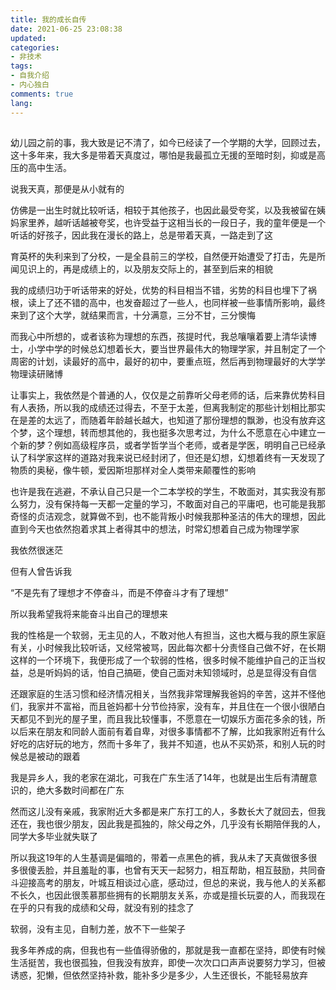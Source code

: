 ```yaml
---
title: 我的成长自传
date: 2021-06-25 23:08:38
updated: 
categories:
- 非技术
tags:
- 自我介绍
- 内心独白
comments: true
lang:
---
```

##
幼儿园之前的事，我大致是记不清了，如今已经读了一个学期的大学，回顾过去，这十多年来，我大多是带着天真度过，哪怕是我最孤立无援的至暗时刻，抑或是高压的高中生活。


说我天真，那便是从小就有的



仿佛是一出生时就比较听话，相较于其他孩子，也因此最受夸奖，以及我被留在姨妈家里养，越听话越被夸奖，也许受益于这相当长的一段日子，我的童年便是一个听话的好孩子，因此我在漫长的路上，总是带着天真，一路走到了这


育英杯的失利来到了分校，一是全县前三的学校，自然便开始遭受了打击，先是所闻见识上的，再是成绩上的，以及朋友交际上的，甚至到后来的相貌


我的成绩归功于听话带来的好处，优势的科目相当不错，劣势的科目也埋下了祸根，读上了还不错的高中，也发奋超过了一些人，也同样被一些事情所影响，最终来到了这个大学，就结果而言，十分满意，三分不甘，三分懊悔


而我心中所想的，或者该称为理想的东西，孩提时代，我总嚷嚷着要上清华读博士，小学中学的时候总幻想着长大，要当世界最伟大的物理学家，并且制定了一个周密的计划，读最好的高中，最好的初中，要重点班，然后再到物理最好的大学学物理读研赌博


让事实上，我依然是个普通的人，仅仅是之前靠听父母老师的话，后来靠优势科目有人表扬，所以我的成绩还过得去，不至于太差，但离我制定的那些计划相比那实在是差的太远了，而随着年龄越长越大，也知道了那份理想的飘渺，也没有放弃这个梦，这个理想，转而想其他的，我也挺多次思考过，为什么不愿意在心中建立一个新的梦？例如高级程序员，或者学哲学当个老师，或者是学医，明明自己已经承认了科学家这样的道路对我来说已经封闭了，但还是幻想，幻想着终有一天发现了物质的奥秘，像牛顿，爱因斯坦那样对全人类带来颠覆性的影响


也许是我在逃避，不承认自己只是一个二本学校的学生，不敢面对，其实我没有那么努力，没有保持每一天都一定量的学习，不敢面对自己的平庸吧，也可能是我那奇怪的贞洁观念，就算做不到，也不能背叛小时候我那种圣洁的伟大的理想，因此直到今天也依然抱着求其上者得其中的想法，时常幻想着自己成为物理学家


我依然很迷茫


但有人曾告诉我

“不是先有了理想才不停奋斗，而是不停奋斗才有了理想”


所以我希望我将来能奋斗出自己的理想来


我的性格是一个软弱，无主见的人，不敢对他人有担当，这也大概与我的原生家庭有关，小时候我比较听话，又经常被骂，因此每次都十分责怪自己做不好，在长期这样的一个环境下，我便形成了一个软弱的性格，很多时候不能维护自己的正当权益，总是听妈妈的话，怕自己搞砸，使自己面对未知领域时，总是显得没有自信


还跟家庭的生活习惯和经济情况相关，当然我非常理解我爸妈的辛苦，这并不怪他们，我家并不富裕，而且爸妈都十分节俭持家，没有车，并且住在一个很小很陋白天都见不到光的屋子里，而且我比较懂事，不愿意在一切娱乐方面花多余的钱，所以后来在朋友和同龄人面前有着自卑，对很多事情都不了解，比如我家附近有什么好吃的店好玩的地方，然而十多年了，我并不知道，也从不买奶茶，和别人玩的时候总是被动的跟着


我是异乡人，我的老家在湖北，可我在广东生活了14年，也就是出生后有清醒意识的，绝大多数时间都在广东


然而这儿没有亲戚，我家附近大多都是来广东打工的人，多数长大了就回去，但我还在，我也很少朋友，因此我是孤独的，除父母之外，几乎没有长期陪伴我的人，同学大多毕业就失联了


所以我这19年的人生基调是偏暗的，带着一点黑色的裤，我从未了天真做很多很多很傻丢脸，并且羞耻的事，也曾有天天一起努力，相互帮助，相互鼓励，共同奋斗迎接高考的朋友，叶城互相谈过心底，感动过，但总的来说，我与他人的关系都不长久，也因此很羡慕那些拥有的长期朋友关系，亦或是擅长玩耍的人，而我现在在乎的只有我的成绩和父母，就没有别的挂念了


软弱，没有主见，自制力差，放不下一些架子


我多年养成的病，但我也有一些值得骄傲的，那就是我一直都在坚持，即使有时候生活挺苦，我也很孤独，但我没有放弃，即使一次次口口声声说要努力学习，但被诱惑，犯懒，但依然坚持补救，能补多少是多少，人生还很长，不能轻易放弃